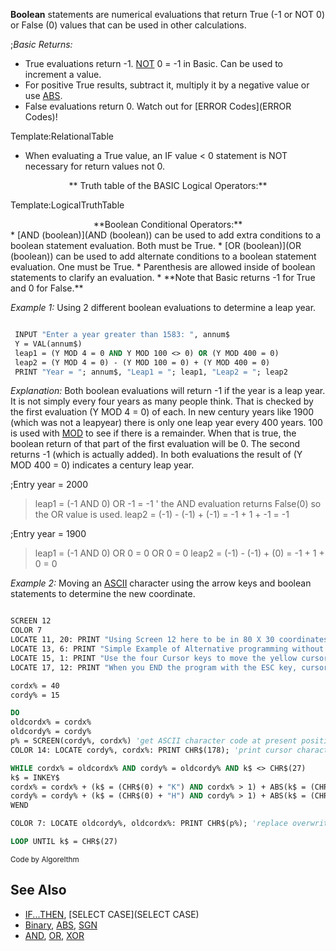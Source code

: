 **Boolean** statements are numerical evaluations that return True (-1 or NOT 0) or False (0) values that can be used in other calculations.


;*Basic Returns:*
* True evaluations return -1. [NOT](NOT) 0 = -1 in Basic. Can be used to increment a value.
* For positive True results, subtract it, multiply it by a negative value or use [ABS](ABS).
* False evaluations return 0. Watch out for [ERROR Codes](ERROR Codes)!


Template:RelationalTable


* When evaluating a True value, an IF value < 0 statement is NOT necessary for return values not 0.


<center>** Truth table of the BASIC Logical Operators:**</center>

Template:LogicalTruthTable


<center>**Boolean Conditional Operators:**</center>
* [AND (boolean)](AND (boolean)) can be used to add extra conditions to a boolean statement evaluation. Both must be True.
* [OR (boolean)](OR (boolean)) can be used to add alternate conditions to a boolean statement evaluation. One must be True.
* Parenthesis are allowed inside of boolean statements to clarify an evaluation.
* **Note that Basic returns -1 for True and 0 for False.**



*Example 1:* Using 2 different boolean evaluations to determine a leap year.


```vb

 INPUT "Enter a year greater than 1583: ", annum$
 Y = VAL(annum$)
 leap1 = (Y MOD 4 = 0 AND Y MOD 100 <> 0) OR (Y MOD 400 = 0)
 leap2 = (Y MOD 4 = 0) - (Y MOD 100 = 0) + (Y MOD 400 = 0)
 PRINT "Year = "; annum$, "Leap1 = "; leap1, "Leap2 = "; leap2 

```

*Explanation:* Both boolean evaluations will return -1 if the year is a leap year. It is not simply every four years as many people think. That is checked by the first evaluation (Y MOD 4 = 0) of each. In new century years like 1900 (which was not a leapyear) there is only one leap year every 400 years. 100 is used with [MOD](MOD) to see if there is a remainder. When that is true, the boolean return of that part of the first evaluation will be 0. The second returns -1 (which is actually added). In both evaluations the result of (Y MOD 400 = 0) indicates a century leap year. 


;Entry year = 2000
> leap1 = (-1 AND 0) OR -1 = -1 ' the AND evaluation returns False(0) so the OR value is used.
> leap2 = (-1) - (-1) + (-1) = -1 + 1 + -1 = -1

;Entry year = 1900
>  leap1 = (-1 AND 0) OR 0 = 0 OR 0 = 0
>  leap2 = (-1) - (-1) + (0) = -1 + 1 + 0 = 0



*Example 2:* Moving an [ASCII](ASCII) character using the arrow keys and boolean statements to determine the new coordinate.

```vb

SCREEN 12
COLOR 7
LOCATE 11, 20: PRINT "Using Screen 12 here to be in 80 X 30 coordinates mode"
LOCATE 13, 6: PRINT "Simple Example of Alternative programming without IF-THEN-ELSE Statements"
LOCATE 15, 1: PRINT "Use the four Cursor keys to move the yellow cursor, text will not be disturbed"
LOCATE 17, 12: PRINT "When you END the program with the ESC key, cursor will disappear"

cordx% = 40
cordy% = 15

DO
oldcordx% = cordx%
oldcordy% = cordy%
p% = SCREEN(cordy%, cordx%) 'get ASCII character code at present position
COLOR 14: LOCATE cordy%, cordx%: PRINT CHR$(178); 'print cursor character to position

WHILE cordx% = oldcordx% AND cordy% = oldcordy% AND k$ <> CHR$(27)
k$ = INKEY$
cordx% = cordx% + (k$ = (CHR$(0) + "K") AND cordx% > 1) + ABS(k$ = (CHR$(0) + "M") AND cordx% < 80)
cordy% = cordy% + (k$ = (CHR$(0) + "H") AND cordy% > 1) + ABS(k$ = (CHR$(0) + "P") AND cordy% < 30)
WEND

COLOR 7: LOCATE oldcordy%, oldcordx%: PRINT CHR$(p%); 'replace overwritten screen characters

LOOP UNTIL k$ = CHR$(27) 

```
<sub>Code by AlgoreIthm</sub>


## See Also
 
* [IF...THEN](IF...THEN), [SELECT CASE](SELECT CASE)
* [Binary](Binary), [ABS](ABS), [SGN](SGN)
* [AND](AND), [OR](OR), [XOR](XOR)




